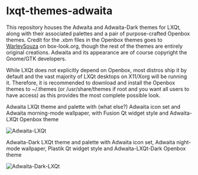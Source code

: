 # lxqt-themes-adwaita

This repository houses the Adwaita and Adwaita-Dark themes for LXQt, along with their associated palettes and a pair of purpose-crafted Openbox themes. Credit for the .xbm files in the Openbox themes goes to <a href=https://www.box-look.org/p/1226549/>WarleySouza</a> on box-look.org, though the rest of the themes are entirely original creations. Adwaita and its appearance are of course copyright the Gnome/GTK developers.

While LXQt does not explicitly depend on Openbox, most distros ship it by default and the vast majority of LXQt desktops on X11/Xorg will be running it. Therefore, it is recommended to download and install the Openbox themes to ~/.themes (or /usr/share/themes if root and you want all users to have access) as this provides the most complete possible look.

Adwaita LXQt theme and palette with (what else?) Adwaita icon set and Adwaita morning-mode wallpaper, with Fusion Qt widget style and Adwaita-LXQt Openbox theme

![Adwaita-LXQt](https://user-images.githubusercontent.com/67122280/203227641-7a517cf0-d89e-4e77-8657-0a2788894e64.jpg)

Adwaita-Dark LXQt theme and palette with Adwaita icon set, Adwaita night-mode wallpaper, Plastik Qt widget style and Adwaita-LXQt-Dark Openbox theme

![Adwaita-Dark-LXQt](https://user-images.githubusercontent.com/67122280/203227664-5a8587d2-089f-4e3c-b180-029ec7b6612c.jpg)
